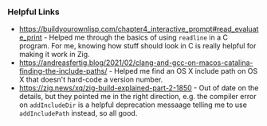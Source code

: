 ### Helpful Links

* https://buildyourownlisp.com/chapter4_interactive_prompt#read_evaluate_print - Helped me through the basics of using `readline` in a C program. For me, knowing how stuff should look in C is really helpful for making it work in Zig.
* https://andreasfertig.blog/2021/02/clang-and-gcc-on-macos-catalina-finding-the-include-paths/ - Helped me find an OS X include path on OS X that doesn't hard-code a version number. 
* https://zig.news/xq/zig-build-explained-part-2-1850 - Out of date on the details, but they pointed me in the right direction, e.g. the compiler error on `addIncludeDir` is a helpful deprecation messaage telling me to use `addIncludePath` instead, so all good.
